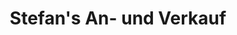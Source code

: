---
title: "Stefan's An- und Verkauf"
url: /flensburg/stefans-an-und-verkauf/
shop: Gebrauchtwaren
---